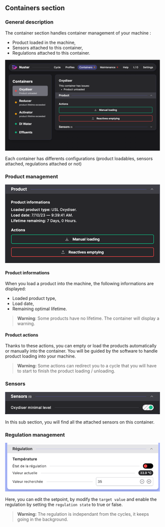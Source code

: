 ## Containers section

### General description

The container section handles container management of your machine :

- Product loaded in the machine,
- Sensors attached to this container,
- Regulations attached to this container.

![Conteneurs](component_containers.png)

Each container has differents configurations (product loadables, sensors attached, regulations attached or not)

### Product management

![Product managemenet](containers_product.png)

#### Product informations

When you load a product into the machine, the following informations are displayed:

- Loaded product type,
- Load date,
- Remaining optimal lifetime.

> **Warning**: Some products have no lifetime. The container will display a warning.

#### Product actions

Thanks to these actions, you can empty or load the products automatically or manually into the container. You will be guided by the software to handle product loading into your machine.

> **Warning:** Some actions can redirect you to a cycle that you will have to start to finish the product loading / unloading.

### Sensors

![Containers sensors](containers_sensors.png)

In this sub section, you will find all the attached sensors on this container.

### Regulation management

![Container regulation](containers_regulation.png)

Here, you can edit the setpoint, by modify the `target value` and enable the regulation by setting the `regulation state` to true or false.

> **Warning:** The regulation is independant from the cycles, it keeps going in the background.
